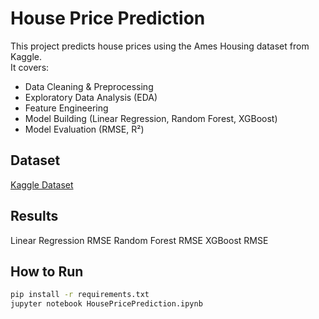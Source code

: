 #  House Price Prediction

This project predicts house prices using the Ames Housing dataset from Kaggle.  
It covers:
- Data Cleaning & Preprocessing
- Exploratory Data Analysis (EDA)
- Feature Engineering
- Model Building (Linear Regression, Random Forest, XGBoost)
- Model Evaluation (RMSE, R²)

##  Dataset
[Kaggle Dataset](https://www.kaggle.com/competitions/house-prices-advanced-regression-techniques)

##  Results
Linear Regression RMSE
Random Forest RMSE
XGBoost RMSE

##  How to Run
```bash
pip install -r requirements.txt
jupyter notebook HousePricePrediction.ipynb


